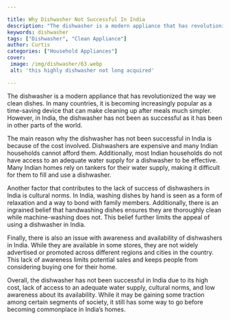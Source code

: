 ```yaml
---

title: Why Dishwasher Not Successful In India
description: "The dishwasher is a modern appliance that has revolutionized the way we clean dishes. In many countries, it is becoming increasing...see more"
keywords: dishwasher
tags: ["Dishwasher", "Clean Appliance"]
author: Curtis
categories: ["Household Appliances"]
cover: 
 image: /img/dishwasher/63.webp
 alt: 'this highly dishwasher not long acquired'

---
```


The dishwasher is a modern appliance that has revolutionized the way we clean dishes. In many countries, it is becoming increasingly popular as a time-saving device that can make cleaning up after meals much simpler. However, in India, the dishwasher has not been as successful as it has been in other parts of the world. 

The main reason why the dishwasher has not been successful in India is because of the cost involved. Dishwashers are expensive and many Indian households cannot afford them. Additionally, most Indian households do not have access to an adequate water supply for a dishwasher to be effective. Many Indian homes rely on tankers for their water supply, making it difficult for them to fill and use a dishwasher. 

Another factor that contributes to the lack of success of dishwashers in India is cultural norms. In India, washing dishes by hand is seen as a form of relaxation and a way to bond with family members. Additionally, there is an ingrained belief that handwashing dishes ensures they are thoroughly clean while machine-washing does not. This belief further limits the appeal of using a dishwasher in India. 

Finally, there is also an issue with awareness and availability of dishwashers in India. While they are available in some stores, they are not widely advertised or promoted across different regions and cities in the country. This lack of awareness limits potential sales and keeps people from considering buying one for their home. 

Overall, the dishwasher has not been successful in India due to its high cost, lack of access to an adequate water supply, cultural norms, and low awareness about its availability. While it may be gaining some traction among certain segments of society, it still has some way to go before becoming commonplace in India’s homes.
